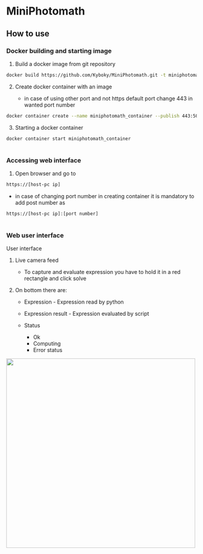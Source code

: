 # MiniPhotomath

## How to use
### Docker building and starting image
1. Build a docker image from git repository 
```sh
docker build https://github.com/Kyboky/MiniPhotomath.git -t miniphotomath
```
2. Create docker container with an image
    
    - in case of using other port and not https default port change 443 in wanted port number
```sh
docker container create --name miniphotomath_container --publish 443:5000 miniphotomath
```
	
3. Starting a docker container

```sh
docker container start miniphotomath_container
```
#
### Accessing web interface
1. Open browser and go to 

```sh
https://[host-pc ip]
```  
- in case of changing port number in creating container it is mandatory to add post number as 
  
```sh
https://[host-pc ip]:[port number]
```
#
### Web user interface
User interface
1. Live camera feed

    - To capture and evaluate expression you have to hold it in a red rectangle and click solve
2. On bottom there are:
    
    - Expression - Expression read by python 
    - Expression result - Expression evaluated by script
    - Status
    
        - Ok
        - Computing
        - Error status
    

<img src="https://github.com/Kyboky/MiniPhotomath/blob/master/Images/Phone_Screenshot.jpg" width="500">




	
